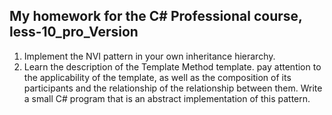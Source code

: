 ## My homework for the C# Professional course, less-10_pro_Version
1. Implement the NVI pattern in your own inheritance hierarchy.
2. Learn the description of the Template Method template. pay attention to
    the applicability of the template, as well as the composition of its participants and the relationship of the relationship between them.
    Write a small C# program that is an abstract implementation of this pattern.
